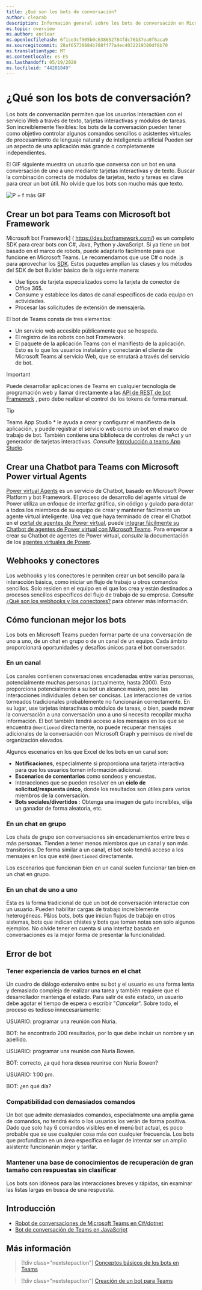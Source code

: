 ```yaml
---
title: ¿Qué son los bots de conversación?
author: clearab
description: Información general sobre los bots de conversación en Microsoft Teams.
ms.topic: overview
ms.author: anclear
ms.openlocfilehash: 6f1ce3cf905b0c638652784fdc76b37ea0f6aca9
ms.sourcegitcommit: 28af65730884b788ff77a4ec4032219380df8b70
ms.translationtype: MT
ms.contentlocale: es-ES
ms.lasthandoff: 05/19/2020
ms.locfileid: "44281849"
---
```

# <a name="what-are-conversational-bots"></a>¿Qué son los bots de conversación?

Los bots de conversación permiten que los usuarios interactúen con el servicio Web a través de texto, tarjetas interactivas y módulos de tareas. Son increíblemente flexibles: los bots de la conversación pueden tener como objetivo controlar algunos comandos sencillos o asistentes virtuales de procesamiento de lenguaje natural y de inteligencia artificial Pueden ser un aspecto de una aplicación más grande o completamente independientes.

El GIF siguiente muestra un usuario que conversa con un bot en una conversación de uno a uno mediante tarjetas interactivas y de texto. Buscar la combinación correcta de módulos de tarjetas, texto y tareas es clave para crear un bot útil. No olvide que los bots son mucho más que texto.

![P + f más GIF](~/assets/images/FAQPlusEndUser.gif)

## <a name="build--a-bot-for-teams-with-the-microsoft-bot-framework"></a>Crear un bot para Teams con Microsoft bot Framework

Microsoft bot Framework] ( https://dev.botframework.com/) es un completo SDK para crear bots con C#, Java, Python y JavaScript. Si ya tiene un bot basado en el marco de robots, puede adaptarlo fácilmente para que funcione en Microsoft Teams. Le recomendamos que use C# o node. js para aprovechar los [SDK](/microsoftteams/platform/#pivot=sdk-tools). Estos paquetes amplían las clases y los métodos del SDK de bot Builder básico de la siguiente manera:

* Use tipos de tarjeta especializados como la tarjeta de conector de Office 365.
* Consume y establece los datos de canal específicos de cada equipo en actividades.
* Procesar las solicitudes de extensión de mensajería.

El bot de Teams consta de tres elementos:

* Un servicio web accesible públicamente que se hospeda.
* El registro de los robots con bot Framework.
* El paquete de la aplicación Teams con el manifiesto de la aplicación. Esto es lo que los usuarios instalarán y conectarán el cliente de Microsoft Teams al servicio Web, que se enrutará a través del servicio de bot.

> [!IMPORTANT]
> Puede desarrollar aplicaciones de Teams en cualquier tecnología de programación web y llamar directamente a las [API de REST de bot Framework](/bot-framework/rest-api/bot-framework-rest-overview) , pero debe realizar el control de los tokens de forma manual.

> [!TIP]
> Teams App Studio * le ayuda a crear y configurar el manifiesto de la aplicación, y puede registrar el servicio web como un bot en el marco de trabajo de bot. También contiene una biblioteca de controles de reAct y un generador de tarjetas interactivas. *Consulte* [Introducción a teams App Studio](~/concepts/build-and-test/app-studio-overview.md).

## <a name="create-a-chatbot-for-teams-with-microsoft-power-virtual-agents"></a>Crear una Chatbot para Teams con Microsoft Power virtual Agents

[Power virtual Agents](/power-virtual-agents/fundamentals-what-is-power-virtual-agents) es un servicio de Chatbot, basado en Microsoft Power Platform y bot Framework.  El proceso de desarrollo del agente virtual de Power utiliza un enfoque de interfaz gráfica, sin código y guiado para dotar a todos los miembros de su equipo de crear y mantener fácilmente un agente virtual inteligente.  Una vez que haya terminado de crear el Chatbot en el [portal de agentes de Power virtual](https://powervirtualagents.microsoft.com), puede [integrar fácilmente su Chatbot de agentes de Power virtual con Microsoft Teams](how-to/add-power-virtual-agents-bot-to-teams.md). Para empezar a crear su Chatbot de agentes de Power virtual, *consulte* la documentación de los [agentes virtuales de Power](https://docs.microsoft.com/power-virtual-agents/).

## <a name="webhooks-and-connectors"></a>Webhooks y conectores

Los webhooks y los conectores le permiten crear un bot sencillo para la interacción básica, como iniciar un flujo de trabajo u otros comandos sencillos. Solo residen en el equipo en el que los crea y están destinados a procesos sencillos específicos del flujo de trabajo de su empresa. *Consulte* [¿Qué son los webhooks y los conectores?](~/webhooks-and-connectors/what-are-webhooks-and-connectors.md) para obtener más información.

## <a name="where-bots-work-best"></a>Cómo funcionan mejor los bots

Los bots en Microsoft Teams pueden formar parte de una conversación de uno a uno, de un chat en grupo o de un canal de un equipo. Cada ámbito proporcionará oportunidades y desafíos únicos para el bot conversador.

### <a name="in-a-channel"></a>En un canal

Los canales contienen conversaciones encadenadas entre varias personas, potencialmente muchas personas (actualmente, hasta 2000). Esto proporciona potencialmente a su bot un alcance masivo, pero las interacciones individuales deben ser concisas. Las interacciones de varios torneados tradicionales probablemente no funcionarán correctamente. En su lugar, use tarjetas interactivas o módulos de tareas, o bien, puede mover la conversación a una conversación uno a uno si necesita recopilar mucha información. El bot también tendrá acceso a los mensajes en los que se encuentra `@mentioned` directamente, no puede recuperar mensajes adicionales de la conversación con Microsoft Graph y permisos de nivel de organización elevados.

Algunos escenarios en los que Excel de los bots en un canal son:

* **Notificaciones**, especialmente si proporciona una tarjeta interactiva para que los usuarios tomen información adicional.
* **Escenarios de comentarios** como sondeos y encuestas.
* Interacciones que se pueden resolver en un **ciclo de solicitud/respuesta único**, donde los resultados son útiles para varios miembros de la conversación.
* **Bots sociales/divertidos** : Obtenga una imagen de gato increíbles, elija un ganador de forma aleatoria, etc.

### <a name="in-a-group-chat"></a>En un chat en grupo

Los chats de grupo son conversaciones sin encadenamientos entre tres o más personas. Tienden a tener menos miembros que un canal y son más transitorios. De forma similar a un canal, el bot solo tendrá acceso a los mensajes en los que esté `@mentioned` directamente.

Los escenarios que funcionan bien en un canal suelen funcionar tan bien en un chat en grupo.

### <a name="in-a-one-to-one-chat"></a>En un chat de uno a uno

Esta es la forma tradicional de que un bot de conversación interactúe con un usuario. Pueden habilitar cargas de trabajo increíblemente heterogéneas. P&los bots, bots que inician flujos de trabajo en otros sistemas, bots que indican chistes y bots que toman notas son solo algunos ejemplos. No olvide tener en cuenta si una interfaz basada en conversaciones es la mejor forma de presentar la funcionalidad.

## <a name="bot-fails"></a>Error de bot

### <a name="having-multi-turn-experiences-in-chat"></a>Tener experiencia de varios turnos en el chat

Un cuadro de diálogo extensivo entre su bot y el usuario es una forma lenta y demasiado compleja de realizar una tarea y también requiere que el desarrollador mantenga el estado. Para salir de este estado, un usuario debe agotar el tiempo de espera o escribir "*Cancelar*". Sobre todo, el proceso es tedioso innecesariamente:

USUARIO: programar una reunión con Nuria.

BOT: he encontrado 200 resultados, por lo que debe incluir un nombre y un apellido.

USUARIO: programar una reunión con Nuria Bowen.

BOT: correcto, ¿a qué hora desea reunirse con Nuria Bowen?

USUARIO: 1:00 pm.

BOT: ¿en qué día?

### <a name="supporting-too-many-commands"></a>Compatibilidad con demasiados comandos

Un bot que admite demasiados comandos, especialmente una amplia gama de comandos, no tendrá éxito o los usuarios los verán de forma positiva. Dado que solo hay 6 comandos visibles en el menú bot actual, es poco probable que se use cualquier cosa más con cualquier frecuencia. Los bots que profundizan en un área específica en lugar de intentar ser un amplio asistente funcionarán mejor y tarifar.

### <a name="maintaining-a-large-retrieval-knowledge-base-with-unranked-responses"></a>Mantener una base de conocimientos de recuperación de gran tamaño con respuestas sin clasificar

Los bots son idóneos para las interacciones breves y rápidas, sin examinar las listas largas en busca de una respuesta.

## <a name="get-started"></a>Introducción

* [Robot de conversaciones de Microsoft Teams en C#/dotnet](https://github.com/microsoft/BotBuilder-Samples/tree/master/samples/csharp_dotnetcore/57.teams-conversation-bot)
* [Bot de conversación de Teams en JavaScript](https://github.com/microsoft/BotBuilder-Samples/tree/master/samples/javascript_nodejs/57.teams-conversation-bot)

## <a name="learn-more"></a>Más información

> [!div class="nextstepaction"]
> [Conceptos básicos de los bots en Teams](~/bots/bot-basics.md)

> [!div class="nextstepaction"]
> [Creación de un bot para Teams](~/bots/how-to/create-a-bot-for-teams.md)
